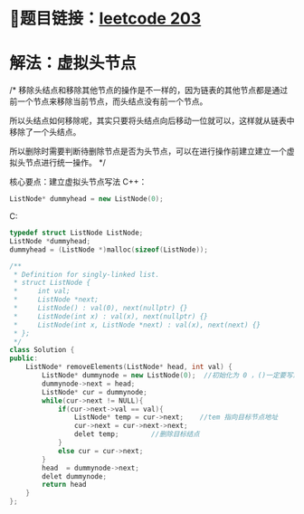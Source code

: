 # 🔗题目链接：[leetcode 203](https://leetcode.cn/problems/remove-linked-list-elements/)

# 解法：虚拟头节点

/*
移除头结点和移除其他节点的操作是不一样的，因为链表的其他节点都是通过前一个节点来移除当前节点，而头结点没有前一个节点。

所以头结点如何移除呢，其实只要将头结点向后移动一位就可以，这样就从链表中移除了一个头结点。

所以删除时需要判断待删除节点是否为头节点，可以在进行操作前建立建立一个虚拟头节点进行统一操作。
*/

核心要点：建立虚拟头节点写法
C++：
```C++
ListNode* dummyhead = new ListNode(0); 
```
C:
```C
typedef struct ListNode ListNode;
ListNode *dummyhead;
dummyhead = (ListNode *)malloc(sizeof(ListNode));
```

```C++
/**
 * Definition for singly-linked list.
 * struct ListNode {
 *     int val;
 *     ListNode *next;
 *     ListNode() : val(0), next(nullptr) {}
 *     ListNode(int x) : val(x), next(nullptr) {}
 *     ListNode(int x, ListNode *next) : val(x), next(next) {}
 * };
 */
class Solution {
public:
    ListNode* removeElements(ListNode* head, int val) {
        ListNode* dummynode = new ListNode(0);  //初始化为 0 ，()一定要写东西
        dummynode->next = head;
        ListNode* cur = dummynode;
        while(cur->next != NULL){
            if(cur->next->val == val){
                ListNode* temp = cur->next;    //tem 指向目标节点地址
                cur->next = cur->next->next;
                delet temp;        //删除目标结点
            }
            else cur = cur->next;
        }
        head  = dummynode->next;
        delet dummynode;
        return head
    }
};
```
